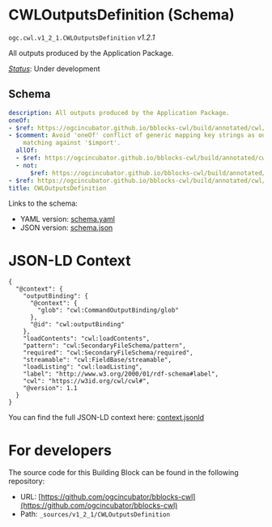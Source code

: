 
# CWLOutputsDefinition (Schema)

`ogc.cwl.v1_2_1.CWLOutputsDefinition` *v1.2.1*

All outputs produced by the Application Package.

[*Status*](http://www.opengis.net/def/status): Under development

## Schema

```yaml
description: All outputs produced by the Application Package.
oneOf:
- $ref: https://ogcincubator.github.io/bblocks-cwl/build/annotated/cwl/v1_2_1/CWLOutputList/schema.yaml
- $comment: Avoid 'oneOf' conflict of generic mapping key strings as output identifier
    matching against '$import'.
  allOf:
  - $ref: https://ogcincubator.github.io/bblocks-cwl/build/annotated/cwl/v1_2_1/CWLOutputMap/schema.yaml
  - not:
      $ref: https://ogcincubator.github.io/bblocks-cwl/build/annotated/cwl/v1_2_1/CWLImport/schema.yaml
- $ref: https://ogcincubator.github.io/bblocks-cwl/build/annotated/cwl/v1_2_1/CWLImport/schema.yaml
title: CWLOutputsDefinition

```

Links to the schema:

* YAML version: [schema.yaml](https://ogcincubator.github.io/bblocks-cwl/build/annotated/cwl/v1_2_1/CWLOutputsDefinition/schema.json)
* JSON version: [schema.json](https://ogcincubator.github.io/bblocks-cwl/build/annotated/cwl/v1_2_1/CWLOutputsDefinition/schema.yaml)


# JSON-LD Context

```jsonld
{
  "@context": {
    "outputBinding": {
      "@context": {
        "glob": "cwl:CommandOutputBinding/glob"
      },
      "@id": "cwl:outputBinding"
    },
    "loadContents": "cwl:loadContents",
    "pattern": "cwl:SecondaryFileSchema/pattern",
    "required": "cwl:SecondaryFileSchema/required",
    "streamable": "cwl:FieldBase/streamable",
    "loadListing": "cwl:loadListing",
    "label": "http://www.w3.org/2000/01/rdf-schema#label",
    "cwl": "https://w3id.org/cwl/cwl#",
    "@version": 1.1
  }
}
```

You can find the full JSON-LD context here:
[context.jsonld](https://ogcincubator.github.io/bblocks-cwl/build/annotated/cwl/v1_2_1/CWLOutputsDefinition/context.jsonld)


# For developers

The source code for this Building Block can be found in the following repository:

* URL: [https://github.com/ogcincubator/bblocks-cwl](https://github.com/ogcincubator/bblocks-cwl)
* Path: `_sources/v1_2_1/CWLOutputsDefinition`

